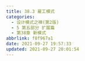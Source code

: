```yaml
---
title: 38.3 雇工模式
categories: 
  - 设计模式之禅(第2版)
  - 5 第五部分 扩展篇
  - 第38章 新模式
abbrlink: f8f967a1
date: 2021-09-27 19:57:33
updated: 2021-09-27 20:01:54
---
```

